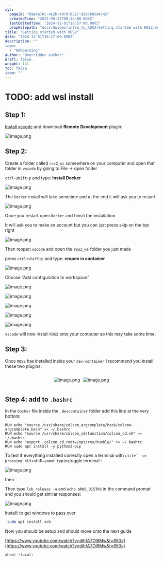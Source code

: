 ```yaml
---
sys:
  pageId: "89e0a78c-4e2b-4070-b327-d28cb0694742"
  createdTime: "2024-08-21T00:24:00.000Z"
  lastEditedTime: "2024-11-01T18:57:00.000Z"
  propFilepath: "docs/Guides/intro_to_ROS2/Getting started with ROS2.md"
title: "Getting started with ROS2"
date: "2024-11-01T18:57:00.000Z"
description: ""
tags:
  - "Onboarding"
author: "Overridden author"
draft: false
weight: 141
toc: false
icon: ""
---
```


# TODO: add wsl install

## Step 1:

[Install vscode](https://code.visualstudio.com/download) and download **Remote Development** plugin:

![image.png](https://prod-files-secure.s3.us-west-2.amazonaws.com/d518164a-d88e-44d1-a4ee-3adb3bd8bce0/efb52993-1881-4a40-b95e-6f020334f022/image.png?X-Amz-Algorithm=AWS4-HMAC-SHA256&X-Amz-Content-Sha256=UNSIGNED-PAYLOAD&X-Amz-Credential=ASIAZI2LB46676TA4HXL%2F20250222%2Fus-west-2%2Fs3%2Faws4_request&X-Amz-Date=20250222T230347Z&X-Amz-Expires=3600&X-Amz-Security-Token=IQoJb3JpZ2luX2VjEMr%2F%2F%2F%2F%2F%2F%2F%2F%2F%2FwEaCXVzLXdlc3QtMiJGMEQCIGX2IrLvDpuQ8XAupzDrUznS5R%2Fmng3SEBVgQdgHCIzkAiAtX0hC588PplF410D1lnh49bqHwIw%2BpvRxC6VYPln8iSqIBAjz%2F%2F%2F%2F%2F%2F%2F%2F%2F%2F8BEAAaDDYzNzQyMzE4MzgwNSIMms6sgrevsoqLIIasKtwDE%2BND2pU3mruGGK7UN81zZHxOMb2vHWlkeXFOevnju8ncf8Njng6T9%2Fw3qRTIeK7xhweo5OnGYxNR2iHbQbGqbNh65vUjAjUYbRFq3%2BQJXmmhA3UFwLvDlYtHy1o%2F89ypx9V0jSOWXMx4GCnj4WkRXXqzK9Pe2FVbLlBvfSZrwoQ0u6vUY1yRL151m2Dh1ZMy%2FnFqYVv6UegKBlIpsTbdlCFbSuAPn0xqAifqY7DXeF02VULFapUabvOQhNpESnjG10y1DFtKc5bcwPcJtEZRN65%2BzXyq0qBvxW3I%2FYdCGK4UkTxi3Y2rOao2x4eC5lmCW0mkpPoCB8U93kvC76RYxzDDGPWjXG2YOK7dmQmbEuNdcl9PDtaEHFJ3tJQVbiRHKDTK0ZeGcXqpuATKmrNpwD6w1nLMiuQsMwIkp50UdNg0dGxyIGjo%2B4l%2Flcvv%2BMs3R7S5vSCcABn73l2WJhF44UyU%2BlaVYSUPOhM0xEuB8EZDWiQzc3lwq%2BW0p5ry9TCOCRqsrzxS3kqjOyaVNY1bDxDxl%2FN2gsbds%2BBfC%2B1yFOdeiJ0OZvYtfwU1uRf705NCeX6J0JA9B7EkK9TVp%2B4HASgYNblcl5VUy1ZWEfuG%2FViq2yEhpdk0p7LEYu0wrJvovQY6pgGs96Gt8zvgxSCqkX1%2FH9SjUz1pzgBGzGs72xbt0yFPh4Z4Z2lGXu20b7XOUdS%2B%2BrzK8FT%2FxlNqboZIvp763MnAoM1dOZNzvFb7YS8KRe2eiiFcVPsVL8ICBZvR1i%2FImYMv7iIm%2FU8FQzm52MLB16SC5uME9SwMO0JpN1G9FjpJ3lahNc47eJdmItCX2nnPiRfx3%2FxZpG3YxvP63TjDdc5l%2BtvL9EV3&X-Amz-Signature=2b975111f257d17b03f88b349743870d48d29eec5384174240fd675152e748a7&X-Amz-SignedHeaders=host&x-id=GetObject)

## Step 2:

Create a folder called `ros2_ws` somewhere on your computer and open that folder in `vscode` by going to File → open folder 

`ctrl+shift+p` and type: **Install Docker**

![image.png](https://prod-files-secure.s3.us-west-2.amazonaws.com/d518164a-d88e-44d1-a4ee-3adb3bd8bce0/2269dc0e-1cd5-47ff-bceb-c04ad9b2eab0/image.png?X-Amz-Algorithm=AWS4-HMAC-SHA256&X-Amz-Content-Sha256=UNSIGNED-PAYLOAD&X-Amz-Credential=ASIAZI2LB46676TA4HXL%2F20250222%2Fus-west-2%2Fs3%2Faws4_request&X-Amz-Date=20250222T230347Z&X-Amz-Expires=3600&X-Amz-Security-Token=IQoJb3JpZ2luX2VjEMr%2F%2F%2F%2F%2F%2F%2F%2F%2F%2FwEaCXVzLXdlc3QtMiJGMEQCIGX2IrLvDpuQ8XAupzDrUznS5R%2Fmng3SEBVgQdgHCIzkAiAtX0hC588PplF410D1lnh49bqHwIw%2BpvRxC6VYPln8iSqIBAjz%2F%2F%2F%2F%2F%2F%2F%2F%2F%2F8BEAAaDDYzNzQyMzE4MzgwNSIMms6sgrevsoqLIIasKtwDE%2BND2pU3mruGGK7UN81zZHxOMb2vHWlkeXFOevnju8ncf8Njng6T9%2Fw3qRTIeK7xhweo5OnGYxNR2iHbQbGqbNh65vUjAjUYbRFq3%2BQJXmmhA3UFwLvDlYtHy1o%2F89ypx9V0jSOWXMx4GCnj4WkRXXqzK9Pe2FVbLlBvfSZrwoQ0u6vUY1yRL151m2Dh1ZMy%2FnFqYVv6UegKBlIpsTbdlCFbSuAPn0xqAifqY7DXeF02VULFapUabvOQhNpESnjG10y1DFtKc5bcwPcJtEZRN65%2BzXyq0qBvxW3I%2FYdCGK4UkTxi3Y2rOao2x4eC5lmCW0mkpPoCB8U93kvC76RYxzDDGPWjXG2YOK7dmQmbEuNdcl9PDtaEHFJ3tJQVbiRHKDTK0ZeGcXqpuATKmrNpwD6w1nLMiuQsMwIkp50UdNg0dGxyIGjo%2B4l%2Flcvv%2BMs3R7S5vSCcABn73l2WJhF44UyU%2BlaVYSUPOhM0xEuB8EZDWiQzc3lwq%2BW0p5ry9TCOCRqsrzxS3kqjOyaVNY1bDxDxl%2FN2gsbds%2BBfC%2B1yFOdeiJ0OZvYtfwU1uRf705NCeX6J0JA9B7EkK9TVp%2B4HASgYNblcl5VUy1ZWEfuG%2FViq2yEhpdk0p7LEYu0wrJvovQY6pgGs96Gt8zvgxSCqkX1%2FH9SjUz1pzgBGzGs72xbt0yFPh4Z4Z2lGXu20b7XOUdS%2B%2BrzK8FT%2FxlNqboZIvp763MnAoM1dOZNzvFb7YS8KRe2eiiFcVPsVL8ICBZvR1i%2FImYMv7iIm%2FU8FQzm52MLB16SC5uME9SwMO0JpN1G9FjpJ3lahNc47eJdmItCX2nnPiRfx3%2FxZpG3YxvP63TjDdc5l%2BtvL9EV3&X-Amz-Signature=9c8cdd4b11c49903db77c3e052de4a37367c73159f097c422c4c196d0293b9dd&X-Amz-SignedHeaders=host&x-id=GetObject)

The `Docker` install will take sometime and at the end it will ask you to restart

![image.png](https://prod-files-secure.s3.us-west-2.amazonaws.com/d518164a-d88e-44d1-a4ee-3adb3bd8bce0/ed233f78-be33-4b1f-b89c-9c346c0e961e/image.png?X-Amz-Algorithm=AWS4-HMAC-SHA256&X-Amz-Content-Sha256=UNSIGNED-PAYLOAD&X-Amz-Credential=ASIAZI2LB46676TA4HXL%2F20250222%2Fus-west-2%2Fs3%2Faws4_request&X-Amz-Date=20250222T230347Z&X-Amz-Expires=3600&X-Amz-Security-Token=IQoJb3JpZ2luX2VjEMr%2F%2F%2F%2F%2F%2F%2F%2F%2F%2FwEaCXVzLXdlc3QtMiJGMEQCIGX2IrLvDpuQ8XAupzDrUznS5R%2Fmng3SEBVgQdgHCIzkAiAtX0hC588PplF410D1lnh49bqHwIw%2BpvRxC6VYPln8iSqIBAjz%2F%2F%2F%2F%2F%2F%2F%2F%2F%2F8BEAAaDDYzNzQyMzE4MzgwNSIMms6sgrevsoqLIIasKtwDE%2BND2pU3mruGGK7UN81zZHxOMb2vHWlkeXFOevnju8ncf8Njng6T9%2Fw3qRTIeK7xhweo5OnGYxNR2iHbQbGqbNh65vUjAjUYbRFq3%2BQJXmmhA3UFwLvDlYtHy1o%2F89ypx9V0jSOWXMx4GCnj4WkRXXqzK9Pe2FVbLlBvfSZrwoQ0u6vUY1yRL151m2Dh1ZMy%2FnFqYVv6UegKBlIpsTbdlCFbSuAPn0xqAifqY7DXeF02VULFapUabvOQhNpESnjG10y1DFtKc5bcwPcJtEZRN65%2BzXyq0qBvxW3I%2FYdCGK4UkTxi3Y2rOao2x4eC5lmCW0mkpPoCB8U93kvC76RYxzDDGPWjXG2YOK7dmQmbEuNdcl9PDtaEHFJ3tJQVbiRHKDTK0ZeGcXqpuATKmrNpwD6w1nLMiuQsMwIkp50UdNg0dGxyIGjo%2B4l%2Flcvv%2BMs3R7S5vSCcABn73l2WJhF44UyU%2BlaVYSUPOhM0xEuB8EZDWiQzc3lwq%2BW0p5ry9TCOCRqsrzxS3kqjOyaVNY1bDxDxl%2FN2gsbds%2BBfC%2B1yFOdeiJ0OZvYtfwU1uRf705NCeX6J0JA9B7EkK9TVp%2B4HASgYNblcl5VUy1ZWEfuG%2FViq2yEhpdk0p7LEYu0wrJvovQY6pgGs96Gt8zvgxSCqkX1%2FH9SjUz1pzgBGzGs72xbt0yFPh4Z4Z2lGXu20b7XOUdS%2B%2BrzK8FT%2FxlNqboZIvp763MnAoM1dOZNzvFb7YS8KRe2eiiFcVPsVL8ICBZvR1i%2FImYMv7iIm%2FU8FQzm52MLB16SC5uME9SwMO0JpN1G9FjpJ3lahNc47eJdmItCX2nnPiRfx3%2FxZpG3YxvP63TjDdc5l%2BtvL9EV3&X-Amz-Signature=b31c6626e437f32c108d6152772392161c22ba4a8d8f51127fbf44b5261739a1&X-Amz-SignedHeaders=host&x-id=GetObject)

Once you restart open `Docker` and finish the installation

It will ask you to make an account but you can just press skip on the top right

![image.png](https://prod-files-secure.s3.us-west-2.amazonaws.com/d518164a-d88e-44d1-a4ee-3adb3bd8bce0/21010ad9-1659-4fd9-9f59-9932a09b2a3d/image.png?X-Amz-Algorithm=AWS4-HMAC-SHA256&X-Amz-Content-Sha256=UNSIGNED-PAYLOAD&X-Amz-Credential=ASIAZI2LB46676TA4HXL%2F20250222%2Fus-west-2%2Fs3%2Faws4_request&X-Amz-Date=20250222T230347Z&X-Amz-Expires=3600&X-Amz-Security-Token=IQoJb3JpZ2luX2VjEMr%2F%2F%2F%2F%2F%2F%2F%2F%2F%2FwEaCXVzLXdlc3QtMiJGMEQCIGX2IrLvDpuQ8XAupzDrUznS5R%2Fmng3SEBVgQdgHCIzkAiAtX0hC588PplF410D1lnh49bqHwIw%2BpvRxC6VYPln8iSqIBAjz%2F%2F%2F%2F%2F%2F%2F%2F%2F%2F8BEAAaDDYzNzQyMzE4MzgwNSIMms6sgrevsoqLIIasKtwDE%2BND2pU3mruGGK7UN81zZHxOMb2vHWlkeXFOevnju8ncf8Njng6T9%2Fw3qRTIeK7xhweo5OnGYxNR2iHbQbGqbNh65vUjAjUYbRFq3%2BQJXmmhA3UFwLvDlYtHy1o%2F89ypx9V0jSOWXMx4GCnj4WkRXXqzK9Pe2FVbLlBvfSZrwoQ0u6vUY1yRL151m2Dh1ZMy%2FnFqYVv6UegKBlIpsTbdlCFbSuAPn0xqAifqY7DXeF02VULFapUabvOQhNpESnjG10y1DFtKc5bcwPcJtEZRN65%2BzXyq0qBvxW3I%2FYdCGK4UkTxi3Y2rOao2x4eC5lmCW0mkpPoCB8U93kvC76RYxzDDGPWjXG2YOK7dmQmbEuNdcl9PDtaEHFJ3tJQVbiRHKDTK0ZeGcXqpuATKmrNpwD6w1nLMiuQsMwIkp50UdNg0dGxyIGjo%2B4l%2Flcvv%2BMs3R7S5vSCcABn73l2WJhF44UyU%2BlaVYSUPOhM0xEuB8EZDWiQzc3lwq%2BW0p5ry9TCOCRqsrzxS3kqjOyaVNY1bDxDxl%2FN2gsbds%2BBfC%2B1yFOdeiJ0OZvYtfwU1uRf705NCeX6J0JA9B7EkK9TVp%2B4HASgYNblcl5VUy1ZWEfuG%2FViq2yEhpdk0p7LEYu0wrJvovQY6pgGs96Gt8zvgxSCqkX1%2FH9SjUz1pzgBGzGs72xbt0yFPh4Z4Z2lGXu20b7XOUdS%2B%2BrzK8FT%2FxlNqboZIvp763MnAoM1dOZNzvFb7YS8KRe2eiiFcVPsVL8ICBZvR1i%2FImYMv7iIm%2FU8FQzm52MLB16SC5uME9SwMO0JpN1G9FjpJ3lahNc47eJdmItCX2nnPiRfx3%2FxZpG3YxvP63TjDdc5l%2BtvL9EV3&X-Amz-Signature=c10aabca14e0bdc9f41b4e0f5c80c0374b0a3e2d14aada47f3376517bf00f5ce&X-Amz-SignedHeaders=host&x-id=GetObject)

Then reopen `vscode` and open the `ros2_ws` folder you just made

press `ctrl+shift+p` and type: **reopen in container**

![image.png](https://prod-files-secure.s3.us-west-2.amazonaws.com/d518164a-d88e-44d1-a4ee-3adb3bd8bce0/4e93b8c2-41ad-488c-8095-c74205196118/image.png?X-Amz-Algorithm=AWS4-HMAC-SHA256&X-Amz-Content-Sha256=UNSIGNED-PAYLOAD&X-Amz-Credential=ASIAZI2LB46676TA4HXL%2F20250222%2Fus-west-2%2Fs3%2Faws4_request&X-Amz-Date=20250222T230347Z&X-Amz-Expires=3600&X-Amz-Security-Token=IQoJb3JpZ2luX2VjEMr%2F%2F%2F%2F%2F%2F%2F%2F%2F%2FwEaCXVzLXdlc3QtMiJGMEQCIGX2IrLvDpuQ8XAupzDrUznS5R%2Fmng3SEBVgQdgHCIzkAiAtX0hC588PplF410D1lnh49bqHwIw%2BpvRxC6VYPln8iSqIBAjz%2F%2F%2F%2F%2F%2F%2F%2F%2F%2F8BEAAaDDYzNzQyMzE4MzgwNSIMms6sgrevsoqLIIasKtwDE%2BND2pU3mruGGK7UN81zZHxOMb2vHWlkeXFOevnju8ncf8Njng6T9%2Fw3qRTIeK7xhweo5OnGYxNR2iHbQbGqbNh65vUjAjUYbRFq3%2BQJXmmhA3UFwLvDlYtHy1o%2F89ypx9V0jSOWXMx4GCnj4WkRXXqzK9Pe2FVbLlBvfSZrwoQ0u6vUY1yRL151m2Dh1ZMy%2FnFqYVv6UegKBlIpsTbdlCFbSuAPn0xqAifqY7DXeF02VULFapUabvOQhNpESnjG10y1DFtKc5bcwPcJtEZRN65%2BzXyq0qBvxW3I%2FYdCGK4UkTxi3Y2rOao2x4eC5lmCW0mkpPoCB8U93kvC76RYxzDDGPWjXG2YOK7dmQmbEuNdcl9PDtaEHFJ3tJQVbiRHKDTK0ZeGcXqpuATKmrNpwD6w1nLMiuQsMwIkp50UdNg0dGxyIGjo%2B4l%2Flcvv%2BMs3R7S5vSCcABn73l2WJhF44UyU%2BlaVYSUPOhM0xEuB8EZDWiQzc3lwq%2BW0p5ry9TCOCRqsrzxS3kqjOyaVNY1bDxDxl%2FN2gsbds%2BBfC%2B1yFOdeiJ0OZvYtfwU1uRf705NCeX6J0JA9B7EkK9TVp%2B4HASgYNblcl5VUy1ZWEfuG%2FViq2yEhpdk0p7LEYu0wrJvovQY6pgGs96Gt8zvgxSCqkX1%2FH9SjUz1pzgBGzGs72xbt0yFPh4Z4Z2lGXu20b7XOUdS%2B%2BrzK8FT%2FxlNqboZIvp763MnAoM1dOZNzvFb7YS8KRe2eiiFcVPsVL8ICBZvR1i%2FImYMv7iIm%2FU8FQzm52MLB16SC5uME9SwMO0JpN1G9FjpJ3lahNc47eJdmItCX2nnPiRfx3%2FxZpG3YxvP63TjDdc5l%2BtvL9EV3&X-Amz-Signature=f38a6c79db92f79a59c6e9eb4c24ecf4138894e7f724c50f528908512c6c3abc&X-Amz-SignedHeaders=host&x-id=GetObject)

Choose “Add configuration to workspace”

![image.png](https://prod-files-secure.s3.us-west-2.amazonaws.com/d518164a-d88e-44d1-a4ee-3adb3bd8bce0/9560b282-5060-4989-ba37-97e7b2c22476/image.png?X-Amz-Algorithm=AWS4-HMAC-SHA256&X-Amz-Content-Sha256=UNSIGNED-PAYLOAD&X-Amz-Credential=ASIAZI2LB46676TA4HXL%2F20250222%2Fus-west-2%2Fs3%2Faws4_request&X-Amz-Date=20250222T230347Z&X-Amz-Expires=3600&X-Amz-Security-Token=IQoJb3JpZ2luX2VjEMr%2F%2F%2F%2F%2F%2F%2F%2F%2F%2FwEaCXVzLXdlc3QtMiJGMEQCIGX2IrLvDpuQ8XAupzDrUznS5R%2Fmng3SEBVgQdgHCIzkAiAtX0hC588PplF410D1lnh49bqHwIw%2BpvRxC6VYPln8iSqIBAjz%2F%2F%2F%2F%2F%2F%2F%2F%2F%2F8BEAAaDDYzNzQyMzE4MzgwNSIMms6sgrevsoqLIIasKtwDE%2BND2pU3mruGGK7UN81zZHxOMb2vHWlkeXFOevnju8ncf8Njng6T9%2Fw3qRTIeK7xhweo5OnGYxNR2iHbQbGqbNh65vUjAjUYbRFq3%2BQJXmmhA3UFwLvDlYtHy1o%2F89ypx9V0jSOWXMx4GCnj4WkRXXqzK9Pe2FVbLlBvfSZrwoQ0u6vUY1yRL151m2Dh1ZMy%2FnFqYVv6UegKBlIpsTbdlCFbSuAPn0xqAifqY7DXeF02VULFapUabvOQhNpESnjG10y1DFtKc5bcwPcJtEZRN65%2BzXyq0qBvxW3I%2FYdCGK4UkTxi3Y2rOao2x4eC5lmCW0mkpPoCB8U93kvC76RYxzDDGPWjXG2YOK7dmQmbEuNdcl9PDtaEHFJ3tJQVbiRHKDTK0ZeGcXqpuATKmrNpwD6w1nLMiuQsMwIkp50UdNg0dGxyIGjo%2B4l%2Flcvv%2BMs3R7S5vSCcABn73l2WJhF44UyU%2BlaVYSUPOhM0xEuB8EZDWiQzc3lwq%2BW0p5ry9TCOCRqsrzxS3kqjOyaVNY1bDxDxl%2FN2gsbds%2BBfC%2B1yFOdeiJ0OZvYtfwU1uRf705NCeX6J0JA9B7EkK9TVp%2B4HASgYNblcl5VUy1ZWEfuG%2FViq2yEhpdk0p7LEYu0wrJvovQY6pgGs96Gt8zvgxSCqkX1%2FH9SjUz1pzgBGzGs72xbt0yFPh4Z4Z2lGXu20b7XOUdS%2B%2BrzK8FT%2FxlNqboZIvp763MnAoM1dOZNzvFb7YS8KRe2eiiFcVPsVL8ICBZvR1i%2FImYMv7iIm%2FU8FQzm52MLB16SC5uME9SwMO0JpN1G9FjpJ3lahNc47eJdmItCX2nnPiRfx3%2FxZpG3YxvP63TjDdc5l%2BtvL9EV3&X-Amz-Signature=cf5000d6a3e95821e94cfc058848fe3706793d99c06a58d3b33b1f8854c8e241&X-Amz-SignedHeaders=host&x-id=GetObject)

![image.png](https://prod-files-secure.s3.us-west-2.amazonaws.com/d518164a-d88e-44d1-a4ee-3adb3bd8bce0/2ee63f81-886b-48e8-a553-dc6e5eac99e4/image.png?X-Amz-Algorithm=AWS4-HMAC-SHA256&X-Amz-Content-Sha256=UNSIGNED-PAYLOAD&X-Amz-Credential=ASIAZI2LB46676TA4HXL%2F20250222%2Fus-west-2%2Fs3%2Faws4_request&X-Amz-Date=20250222T230347Z&X-Amz-Expires=3600&X-Amz-Security-Token=IQoJb3JpZ2luX2VjEMr%2F%2F%2F%2F%2F%2F%2F%2F%2F%2FwEaCXVzLXdlc3QtMiJGMEQCIGX2IrLvDpuQ8XAupzDrUznS5R%2Fmng3SEBVgQdgHCIzkAiAtX0hC588PplF410D1lnh49bqHwIw%2BpvRxC6VYPln8iSqIBAjz%2F%2F%2F%2F%2F%2F%2F%2F%2F%2F8BEAAaDDYzNzQyMzE4MzgwNSIMms6sgrevsoqLIIasKtwDE%2BND2pU3mruGGK7UN81zZHxOMb2vHWlkeXFOevnju8ncf8Njng6T9%2Fw3qRTIeK7xhweo5OnGYxNR2iHbQbGqbNh65vUjAjUYbRFq3%2BQJXmmhA3UFwLvDlYtHy1o%2F89ypx9V0jSOWXMx4GCnj4WkRXXqzK9Pe2FVbLlBvfSZrwoQ0u6vUY1yRL151m2Dh1ZMy%2FnFqYVv6UegKBlIpsTbdlCFbSuAPn0xqAifqY7DXeF02VULFapUabvOQhNpESnjG10y1DFtKc5bcwPcJtEZRN65%2BzXyq0qBvxW3I%2FYdCGK4UkTxi3Y2rOao2x4eC5lmCW0mkpPoCB8U93kvC76RYxzDDGPWjXG2YOK7dmQmbEuNdcl9PDtaEHFJ3tJQVbiRHKDTK0ZeGcXqpuATKmrNpwD6w1nLMiuQsMwIkp50UdNg0dGxyIGjo%2B4l%2Flcvv%2BMs3R7S5vSCcABn73l2WJhF44UyU%2BlaVYSUPOhM0xEuB8EZDWiQzc3lwq%2BW0p5ry9TCOCRqsrzxS3kqjOyaVNY1bDxDxl%2FN2gsbds%2BBfC%2B1yFOdeiJ0OZvYtfwU1uRf705NCeX6J0JA9B7EkK9TVp%2B4HASgYNblcl5VUy1ZWEfuG%2FViq2yEhpdk0p7LEYu0wrJvovQY6pgGs96Gt8zvgxSCqkX1%2FH9SjUz1pzgBGzGs72xbt0yFPh4Z4Z2lGXu20b7XOUdS%2B%2BrzK8FT%2FxlNqboZIvp763MnAoM1dOZNzvFb7YS8KRe2eiiFcVPsVL8ICBZvR1i%2FImYMv7iIm%2FU8FQzm52MLB16SC5uME9SwMO0JpN1G9FjpJ3lahNc47eJdmItCX2nnPiRfx3%2FxZpG3YxvP63TjDdc5l%2BtvL9EV3&X-Amz-Signature=9e05d9274950c6163c688e5b67d0f637c28fa1f4e6123da7bed0ac5045435d64&X-Amz-SignedHeaders=host&x-id=GetObject)

![image.png](https://prod-files-secure.s3.us-west-2.amazonaws.com/d518164a-d88e-44d1-a4ee-3adb3bd8bce0/ae1580b2-b048-407e-aed9-b584224a7a04/image.png?X-Amz-Algorithm=AWS4-HMAC-SHA256&X-Amz-Content-Sha256=UNSIGNED-PAYLOAD&X-Amz-Credential=ASIAZI2LB46676TA4HXL%2F20250222%2Fus-west-2%2Fs3%2Faws4_request&X-Amz-Date=20250222T230347Z&X-Amz-Expires=3600&X-Amz-Security-Token=IQoJb3JpZ2luX2VjEMr%2F%2F%2F%2F%2F%2F%2F%2F%2F%2FwEaCXVzLXdlc3QtMiJGMEQCIGX2IrLvDpuQ8XAupzDrUznS5R%2Fmng3SEBVgQdgHCIzkAiAtX0hC588PplF410D1lnh49bqHwIw%2BpvRxC6VYPln8iSqIBAjz%2F%2F%2F%2F%2F%2F%2F%2F%2F%2F8BEAAaDDYzNzQyMzE4MzgwNSIMms6sgrevsoqLIIasKtwDE%2BND2pU3mruGGK7UN81zZHxOMb2vHWlkeXFOevnju8ncf8Njng6T9%2Fw3qRTIeK7xhweo5OnGYxNR2iHbQbGqbNh65vUjAjUYbRFq3%2BQJXmmhA3UFwLvDlYtHy1o%2F89ypx9V0jSOWXMx4GCnj4WkRXXqzK9Pe2FVbLlBvfSZrwoQ0u6vUY1yRL151m2Dh1ZMy%2FnFqYVv6UegKBlIpsTbdlCFbSuAPn0xqAifqY7DXeF02VULFapUabvOQhNpESnjG10y1DFtKc5bcwPcJtEZRN65%2BzXyq0qBvxW3I%2FYdCGK4UkTxi3Y2rOao2x4eC5lmCW0mkpPoCB8U93kvC76RYxzDDGPWjXG2YOK7dmQmbEuNdcl9PDtaEHFJ3tJQVbiRHKDTK0ZeGcXqpuATKmrNpwD6w1nLMiuQsMwIkp50UdNg0dGxyIGjo%2B4l%2Flcvv%2BMs3R7S5vSCcABn73l2WJhF44UyU%2BlaVYSUPOhM0xEuB8EZDWiQzc3lwq%2BW0p5ry9TCOCRqsrzxS3kqjOyaVNY1bDxDxl%2FN2gsbds%2BBfC%2B1yFOdeiJ0OZvYtfwU1uRf705NCeX6J0JA9B7EkK9TVp%2B4HASgYNblcl5VUy1ZWEfuG%2FViq2yEhpdk0p7LEYu0wrJvovQY6pgGs96Gt8zvgxSCqkX1%2FH9SjUz1pzgBGzGs72xbt0yFPh4Z4Z2lGXu20b7XOUdS%2B%2BrzK8FT%2FxlNqboZIvp763MnAoM1dOZNzvFb7YS8KRe2eiiFcVPsVL8ICBZvR1i%2FImYMv7iIm%2FU8FQzm52MLB16SC5uME9SwMO0JpN1G9FjpJ3lahNc47eJdmItCX2nnPiRfx3%2FxZpG3YxvP63TjDdc5l%2BtvL9EV3&X-Amz-Signature=b544985ac078a5a1bdbc1b6fd6b48d0a161e097f9faf16f224ad1427fe67e58f&X-Amz-SignedHeaders=host&x-id=GetObject)

![image.png](https://prod-files-secure.s3.us-west-2.amazonaws.com/d518164a-d88e-44d1-a4ee-3adb3bd8bce0/53255b28-f75e-430f-b9e3-c0ac8577e42b/image.png?X-Amz-Algorithm=AWS4-HMAC-SHA256&X-Amz-Content-Sha256=UNSIGNED-PAYLOAD&X-Amz-Credential=ASIAZI2LB46676TA4HXL%2F20250222%2Fus-west-2%2Fs3%2Faws4_request&X-Amz-Date=20250222T230347Z&X-Amz-Expires=3600&X-Amz-Security-Token=IQoJb3JpZ2luX2VjEMr%2F%2F%2F%2F%2F%2F%2F%2F%2F%2FwEaCXVzLXdlc3QtMiJGMEQCIGX2IrLvDpuQ8XAupzDrUznS5R%2Fmng3SEBVgQdgHCIzkAiAtX0hC588PplF410D1lnh49bqHwIw%2BpvRxC6VYPln8iSqIBAjz%2F%2F%2F%2F%2F%2F%2F%2F%2F%2F8BEAAaDDYzNzQyMzE4MzgwNSIMms6sgrevsoqLIIasKtwDE%2BND2pU3mruGGK7UN81zZHxOMb2vHWlkeXFOevnju8ncf8Njng6T9%2Fw3qRTIeK7xhweo5OnGYxNR2iHbQbGqbNh65vUjAjUYbRFq3%2BQJXmmhA3UFwLvDlYtHy1o%2F89ypx9V0jSOWXMx4GCnj4WkRXXqzK9Pe2FVbLlBvfSZrwoQ0u6vUY1yRL151m2Dh1ZMy%2FnFqYVv6UegKBlIpsTbdlCFbSuAPn0xqAifqY7DXeF02VULFapUabvOQhNpESnjG10y1DFtKc5bcwPcJtEZRN65%2BzXyq0qBvxW3I%2FYdCGK4UkTxi3Y2rOao2x4eC5lmCW0mkpPoCB8U93kvC76RYxzDDGPWjXG2YOK7dmQmbEuNdcl9PDtaEHFJ3tJQVbiRHKDTK0ZeGcXqpuATKmrNpwD6w1nLMiuQsMwIkp50UdNg0dGxyIGjo%2B4l%2Flcvv%2BMs3R7S5vSCcABn73l2WJhF44UyU%2BlaVYSUPOhM0xEuB8EZDWiQzc3lwq%2BW0p5ry9TCOCRqsrzxS3kqjOyaVNY1bDxDxl%2FN2gsbds%2BBfC%2B1yFOdeiJ0OZvYtfwU1uRf705NCeX6J0JA9B7EkK9TVp%2B4HASgYNblcl5VUy1ZWEfuG%2FViq2yEhpdk0p7LEYu0wrJvovQY6pgGs96Gt8zvgxSCqkX1%2FH9SjUz1pzgBGzGs72xbt0yFPh4Z4Z2lGXu20b7XOUdS%2B%2BrzK8FT%2FxlNqboZIvp763MnAoM1dOZNzvFb7YS8KRe2eiiFcVPsVL8ICBZvR1i%2FImYMv7iIm%2FU8FQzm52MLB16SC5uME9SwMO0JpN1G9FjpJ3lahNc47eJdmItCX2nnPiRfx3%2FxZpG3YxvP63TjDdc5l%2BtvL9EV3&X-Amz-Signature=22141179d41add7518a8f37374290b2b932041a73fce8e7d3bf1a9fcb1739b4b&X-Amz-SignedHeaders=host&x-id=GetObject)

![image.png](https://prod-files-secure.s3.us-west-2.amazonaws.com/d518164a-d88e-44d1-a4ee-3adb3bd8bce0/7c562767-5af9-4ffb-97d1-327bcdf4ee00/image.png?X-Amz-Algorithm=AWS4-HMAC-SHA256&X-Amz-Content-Sha256=UNSIGNED-PAYLOAD&X-Amz-Credential=ASIAZI2LB46676TA4HXL%2F20250222%2Fus-west-2%2Fs3%2Faws4_request&X-Amz-Date=20250222T230347Z&X-Amz-Expires=3600&X-Amz-Security-Token=IQoJb3JpZ2luX2VjEMr%2F%2F%2F%2F%2F%2F%2F%2F%2F%2FwEaCXVzLXdlc3QtMiJGMEQCIGX2IrLvDpuQ8XAupzDrUznS5R%2Fmng3SEBVgQdgHCIzkAiAtX0hC588PplF410D1lnh49bqHwIw%2BpvRxC6VYPln8iSqIBAjz%2F%2F%2F%2F%2F%2F%2F%2F%2F%2F8BEAAaDDYzNzQyMzE4MzgwNSIMms6sgrevsoqLIIasKtwDE%2BND2pU3mruGGK7UN81zZHxOMb2vHWlkeXFOevnju8ncf8Njng6T9%2Fw3qRTIeK7xhweo5OnGYxNR2iHbQbGqbNh65vUjAjUYbRFq3%2BQJXmmhA3UFwLvDlYtHy1o%2F89ypx9V0jSOWXMx4GCnj4WkRXXqzK9Pe2FVbLlBvfSZrwoQ0u6vUY1yRL151m2Dh1ZMy%2FnFqYVv6UegKBlIpsTbdlCFbSuAPn0xqAifqY7DXeF02VULFapUabvOQhNpESnjG10y1DFtKc5bcwPcJtEZRN65%2BzXyq0qBvxW3I%2FYdCGK4UkTxi3Y2rOao2x4eC5lmCW0mkpPoCB8U93kvC76RYxzDDGPWjXG2YOK7dmQmbEuNdcl9PDtaEHFJ3tJQVbiRHKDTK0ZeGcXqpuATKmrNpwD6w1nLMiuQsMwIkp50UdNg0dGxyIGjo%2B4l%2Flcvv%2BMs3R7S5vSCcABn73l2WJhF44UyU%2BlaVYSUPOhM0xEuB8EZDWiQzc3lwq%2BW0p5ry9TCOCRqsrzxS3kqjOyaVNY1bDxDxl%2FN2gsbds%2BBfC%2B1yFOdeiJ0OZvYtfwU1uRf705NCeX6J0JA9B7EkK9TVp%2B4HASgYNblcl5VUy1ZWEfuG%2FViq2yEhpdk0p7LEYu0wrJvovQY6pgGs96Gt8zvgxSCqkX1%2FH9SjUz1pzgBGzGs72xbt0yFPh4Z4Z2lGXu20b7XOUdS%2B%2BrzK8FT%2FxlNqboZIvp763MnAoM1dOZNzvFb7YS8KRe2eiiFcVPsVL8ICBZvR1i%2FImYMv7iIm%2FU8FQzm52MLB16SC5uME9SwMO0JpN1G9FjpJ3lahNc47eJdmItCX2nnPiRfx3%2FxZpG3YxvP63TjDdc5l%2BtvL9EV3&X-Amz-Signature=78ddb5e80dd8a38e543b9c2e6d2521b1dcaafe3f3c6d963f3802cf85966300b8&X-Amz-SignedHeaders=host&x-id=GetObject)

`vscode` will now install `ROS2` onto your computer so this may take some time.

## Step 3:

Once `ROS2` has installed inside your `dev-container` I recommend you install these two plugins:

<div style="display: flex;flex-direction: row; column-gap:10px; max-width: 630px;justify-content: center;">
<div>

![image.png](https://prod-files-secure.s3.us-west-2.amazonaws.com/d518164a-d88e-44d1-a4ee-3adb3bd8bce0/3fc3d550-5a54-4ba1-ba6b-faa01cdb7369/image.png?X-Amz-Algorithm=AWS4-HMAC-SHA256&X-Amz-Content-Sha256=UNSIGNED-PAYLOAD&X-Amz-Credential=ASIAZI2LB46625TCNR5R%2F20250222%2Fus-west-2%2Fs3%2Faws4_request&X-Amz-Date=20250222T230349Z&X-Amz-Expires=3600&X-Amz-Security-Token=IQoJb3JpZ2luX2VjEM7%2F%2F%2F%2F%2F%2F%2F%2F%2F%2FwEaCXVzLXdlc3QtMiJHMEUCIQDsOduFZHB28CXuR6E85UXZ8dWjny4SscU%2FDzKVpSt4RgIgSFNTP%2FZ7e6527DGEghGlBhv2ljvhJEznQwEPW3fePccqiAQI9%2F%2F%2F%2F%2F%2F%2F%2F%2F%2F%2FARAAGgw2Mzc0MjMxODM4MDUiDJ7%2FxGP9jAqh7sCwPircA2SdLLs7dtOFYVaE4GeNvneKqb3fpLbkvF0%2BzoupMoyWA2IQJFwLrcbA7VWY6gkTjZYnqrc2GVSJv8H6Fik4SkEOuKtr%2FIK67I0NO%2BMFlYPRR39VK8%2Fpe6U9BE8AOQCQhXOgRlpmu9AfuGDoO8a%2F83eMcAXqXWMwTgxxMcvzXUVR45JFp3rQxMKqIlCH2yAzo%2BSdQUfc5kHFOxd%2BK23KkcausZI5qN3TIfnGSuDIoBrdDdV4pZe4z%2Fv3b9YbTFLkdRnsDReIT1GSNPA%2FZMoQOf4n4xSQIzCVvpL66oZmhRkeUadlDCVeSuFiL56566VxXX0p0N8YTNKlyA6LXNtNQwJpz2Sb9IIOXdlV1NgHpK9hmVgNGduKZiN08Fv0RdPnMgAYjxIIbeKaXIEt4ucKDQ3YNoTZp8to3bWix%2FC8B9K6zYC0dmQBdqfqfVv%2BsSqczA7jrzVUK6h0a0jASW9yqAFXS1i0W71RSEhjHgUYIoP86u%2BfZxM0DCGm7lS87DalHTkgDQVGolt6PEI6Jz3%2BUNOIddtI5h0BcUeHiNJ%2FtMGjU5Mv05i%2FzSXTt11c0PEzfK62%2Fj8ZiMoLjo3TchDh9M6qGpExeC7r4bJ5n8aZIavZoqEZ8pW%2FXMRQUGfjMK6W6b0GOqUBGWjokxCf9h6mFdrlCiCGAEFq05Bnwzix2DeV0x6MstCutlDD4xiEgTA8deqi8VnV9r%2Fclttg6xp0NMoEpTNDvJoJhWf6wr8quuhOoTx2Eu0%2BoKL1qNnMFobGKVphSOHTSmJsqh1UKMurCQgurUIKaKVdr%2FM%2FikDLkygPja9Df1wWRQOhDVUng9lbj465tQPANSqjL3kKkHctnsSnPCfe%2FOxPbha%2F&X-Amz-Signature=f08667eb1b0575a7d9e50ae38662f1e83cbbe581c569144ac2f60b8fe417194c&X-Amz-SignedHeaders=host&x-id=GetObject)

</div>
<div>

![image.png](https://prod-files-secure.s3.us-west-2.amazonaws.com/d518164a-d88e-44d1-a4ee-3adb3bd8bce0/d994cc66-13c2-4093-a5a3-f84cf4601a82/image.png?X-Amz-Algorithm=AWS4-HMAC-SHA256&X-Amz-Content-Sha256=UNSIGNED-PAYLOAD&X-Amz-Credential=ASIAZI2LB466YX6GPTNU%2F20250222%2Fus-west-2%2Fs3%2Faws4_request&X-Amz-Date=20250222T230349Z&X-Amz-Expires=3600&X-Amz-Security-Token=IQoJb3JpZ2luX2VjEMr%2F%2F%2F%2F%2F%2F%2F%2F%2F%2FwEaCXVzLXdlc3QtMiJIMEYCIQCVnwo34SYB2P%2BNinFFLkKHJFW7OiRC3wICMkG2MWvUdwIhAL0DISBn921Zs0ctOJxWGBKSmN96ODrwC%2BCazbdNIIkeKogECPL%2F%2F%2F%2F%2F%2F%2F%2F%2F%2FwEQABoMNjM3NDIzMTgzODA1Igz90wXJ4%2FZKjgcaRRoq3APB58F08dlC9K6dcTFaU1CJJwzGldXF0pevs1aO5BmhDotIkAfoHJOi9pawngWOaXLpU5sYy3WDIs8vOZoQ0YoFlPP%2BeAA5CCFf2S1Vbq6LvqGiBK%2FhqkWZZtmLdQgBYdNE56Cuk6sJRx7Kb8rJXCKm15yUnjOTj35aXyq4uWYzgtXXqCFSlKm8O1aSwXwmrdz6UPVayUXJ0wdXrhWl50Gkfmyexc7p9ubniRx21y8dGu2F60ruGzPEYo9gZhZEqUN6H0QiEymFKma%2FIUwoyzrRJp2IUqUDpPDqlnfvFFKQZLca%2BZDaCgKnsu86EMN%2Bt%2FfE9vNMBRx5jsbrq43914V%2B%2Ft7WTOVlC6t2SH3AcSko0Esin4USDZB08ObyqMGQAmHxfuL0v2iYY9iGLptI72BdhVoQKe0JM4xVvFc3KC9shhDmf8ieylVTmo2pEx%2FSibHVdozNgnNt%2BICLS%2B%2BkQReUwCja%2BmEu3TavT6WZIyv4EE8TQQzmf%2B4sbfDsUblxmN3nokdZbUngoiYXhVJPoUZHx053fI40XT%2FCkHG9peeLmThMfk8ZRayeBltLiKsjMMD2%2F%2FbdFM1gq%2FscwgQ4CC%2BXTLQkqB5IlIPWxeFXQO3%2BsLx6Bl1EYofYcB8yljD0jei9BjqkAU9CHEu4Xg6%2FWAaeOKn%2FmMipsOebBXKmyA0ravBVuUz8Wxrh3MQZDsyQ8bbiks60aHRemZkBPlksBbPCvLAw8z70QQDB%2Fs1%2ByDLdxM8sIitZ1%2BZOX2LR9vTW18bX3w8taKEV%2Bz9h5HOolGTAdRPmXP6pMPRrM%2BT4%2BmF%2F41eGEPRlhmq8O4NxokdIXbRKilCCvSGHGxJQ%2BvxKEgK6S%2BCN7gjSePW2&X-Amz-Signature=48a400566ab79f6537f6bcca0bd104736c247c7157011021f6a2db1e5fe66252&X-Amz-SignedHeaders=host&x-id=GetObject)

</div>
</div>

## Step 4: add to `.bashrc`

In the `Docker` file inside the `.devcontainer` folder add this line at the very bottom: 

```docker
RUN echo "source /usr/share/colcon_argcomplete/hook/colcon-argcomplete.bash" >> ~/.bashrc
RUN echo "source /usr/share/colcon_cd/function/colcon_cd.sh" >> ~/.bashrc
RUN echo "export _colcon_cd_root=/opt/ros/humble/" >> ~/.bashrc
RUN sudo apt install -y python3-pip 
```

To test if everything installed correctly open a terminal with `ctrl+`` or pressing `ctrl+shift+p` and typing `toggle terminal`:

![image.png](https://prod-files-secure.s3.us-west-2.amazonaws.com/d518164a-d88e-44d1-a4ee-3adb3bd8bce0/6a4943d8-b04e-4c02-9a58-775f3384d1a5/image.png?X-Amz-Algorithm=AWS4-HMAC-SHA256&X-Amz-Content-Sha256=UNSIGNED-PAYLOAD&X-Amz-Credential=ASIAZI2LB46676TA4HXL%2F20250222%2Fus-west-2%2Fs3%2Faws4_request&X-Amz-Date=20250222T230347Z&X-Amz-Expires=3600&X-Amz-Security-Token=IQoJb3JpZ2luX2VjEMr%2F%2F%2F%2F%2F%2F%2F%2F%2F%2FwEaCXVzLXdlc3QtMiJGMEQCIGX2IrLvDpuQ8XAupzDrUznS5R%2Fmng3SEBVgQdgHCIzkAiAtX0hC588PplF410D1lnh49bqHwIw%2BpvRxC6VYPln8iSqIBAjz%2F%2F%2F%2F%2F%2F%2F%2F%2F%2F8BEAAaDDYzNzQyMzE4MzgwNSIMms6sgrevsoqLIIasKtwDE%2BND2pU3mruGGK7UN81zZHxOMb2vHWlkeXFOevnju8ncf8Njng6T9%2Fw3qRTIeK7xhweo5OnGYxNR2iHbQbGqbNh65vUjAjUYbRFq3%2BQJXmmhA3UFwLvDlYtHy1o%2F89ypx9V0jSOWXMx4GCnj4WkRXXqzK9Pe2FVbLlBvfSZrwoQ0u6vUY1yRL151m2Dh1ZMy%2FnFqYVv6UegKBlIpsTbdlCFbSuAPn0xqAifqY7DXeF02VULFapUabvOQhNpESnjG10y1DFtKc5bcwPcJtEZRN65%2BzXyq0qBvxW3I%2FYdCGK4UkTxi3Y2rOao2x4eC5lmCW0mkpPoCB8U93kvC76RYxzDDGPWjXG2YOK7dmQmbEuNdcl9PDtaEHFJ3tJQVbiRHKDTK0ZeGcXqpuATKmrNpwD6w1nLMiuQsMwIkp50UdNg0dGxyIGjo%2B4l%2Flcvv%2BMs3R7S5vSCcABn73l2WJhF44UyU%2BlaVYSUPOhM0xEuB8EZDWiQzc3lwq%2BW0p5ry9TCOCRqsrzxS3kqjOyaVNY1bDxDxl%2FN2gsbds%2BBfC%2B1yFOdeiJ0OZvYtfwU1uRf705NCeX6J0JA9B7EkK9TVp%2B4HASgYNblcl5VUy1ZWEfuG%2FViq2yEhpdk0p7LEYu0wrJvovQY6pgGs96Gt8zvgxSCqkX1%2FH9SjUz1pzgBGzGs72xbt0yFPh4Z4Z2lGXu20b7XOUdS%2B%2BrzK8FT%2FxlNqboZIvp763MnAoM1dOZNzvFb7YS8KRe2eiiFcVPsVL8ICBZvR1i%2FImYMv7iIm%2FU8FQzm52MLB16SC5uME9SwMO0JpN1G9FjpJ3lahNc47eJdmItCX2nnPiRfx3%2FxZpG3YxvP63TjDdc5l%2BtvL9EV3&X-Amz-Signature=98b6c429ceca6b09f97678160a0229058721246519d2cd7d302613c1a754f5c6&X-Amz-SignedHeaders=host&x-id=GetObject)

then 

Then type `lsb_release -a` and `echo $ROS_DISTRO` in the command prompt and you should get similar responses:

![image.png](https://prod-files-secure.s3.us-west-2.amazonaws.com/d518164a-d88e-44d1-a4ee-3adb3bd8bce0/3e635dec-a805-4e85-8b9e-d000e5b71a4e/image.png?X-Amz-Algorithm=AWS4-HMAC-SHA256&X-Amz-Content-Sha256=UNSIGNED-PAYLOAD&X-Amz-Credential=ASIAZI2LB46676TA4HXL%2F20250222%2Fus-west-2%2Fs3%2Faws4_request&X-Amz-Date=20250222T230347Z&X-Amz-Expires=3600&X-Amz-Security-Token=IQoJb3JpZ2luX2VjEMr%2F%2F%2F%2F%2F%2F%2F%2F%2F%2FwEaCXVzLXdlc3QtMiJGMEQCIGX2IrLvDpuQ8XAupzDrUznS5R%2Fmng3SEBVgQdgHCIzkAiAtX0hC588PplF410D1lnh49bqHwIw%2BpvRxC6VYPln8iSqIBAjz%2F%2F%2F%2F%2F%2F%2F%2F%2F%2F8BEAAaDDYzNzQyMzE4MzgwNSIMms6sgrevsoqLIIasKtwDE%2BND2pU3mruGGK7UN81zZHxOMb2vHWlkeXFOevnju8ncf8Njng6T9%2Fw3qRTIeK7xhweo5OnGYxNR2iHbQbGqbNh65vUjAjUYbRFq3%2BQJXmmhA3UFwLvDlYtHy1o%2F89ypx9V0jSOWXMx4GCnj4WkRXXqzK9Pe2FVbLlBvfSZrwoQ0u6vUY1yRL151m2Dh1ZMy%2FnFqYVv6UegKBlIpsTbdlCFbSuAPn0xqAifqY7DXeF02VULFapUabvOQhNpESnjG10y1DFtKc5bcwPcJtEZRN65%2BzXyq0qBvxW3I%2FYdCGK4UkTxi3Y2rOao2x4eC5lmCW0mkpPoCB8U93kvC76RYxzDDGPWjXG2YOK7dmQmbEuNdcl9PDtaEHFJ3tJQVbiRHKDTK0ZeGcXqpuATKmrNpwD6w1nLMiuQsMwIkp50UdNg0dGxyIGjo%2B4l%2Flcvv%2BMs3R7S5vSCcABn73l2WJhF44UyU%2BlaVYSUPOhM0xEuB8EZDWiQzc3lwq%2BW0p5ry9TCOCRqsrzxS3kqjOyaVNY1bDxDxl%2FN2gsbds%2BBfC%2B1yFOdeiJ0OZvYtfwU1uRf705NCeX6J0JA9B7EkK9TVp%2B4HASgYNblcl5VUy1ZWEfuG%2FViq2yEhpdk0p7LEYu0wrJvovQY6pgGs96Gt8zvgxSCqkX1%2FH9SjUz1pzgBGzGs72xbt0yFPh4Z4Z2lGXu20b7XOUdS%2B%2BrzK8FT%2FxlNqboZIvp763MnAoM1dOZNzvFb7YS8KRe2eiiFcVPsVL8ICBZvR1i%2FImYMv7iIm%2FU8FQzm52MLB16SC5uME9SwMO0JpN1G9FjpJ3lahNc47eJdmItCX2nnPiRfx3%2FxZpG3YxvP63TjDdc5l%2BtvL9EV3&X-Amz-Signature=7b59b2e48fde992b6744f456d5212ac1b0c451e2cd7868faf72aca8854e11da2&X-Amz-SignedHeaders=host&x-id=GetObject)

Install:  to get windows to pass over

```bash
 sudo apt install xcb
```

Now you should be setup and should move onto the next guide 

[https://www.youtube.com/watch?v=dihfA7Ol6Mw&t=650s](https://www.youtube.com/watch?v=dihfA7Ol6Mw&t=650s)

```python
xhost +local:
```
